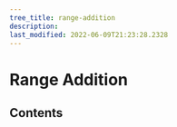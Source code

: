 ```yaml
---
tree_title: range-addition
description: 
last_modified: 2022-06-09T21:23:28.2328
---
```


# Range Addition

## Contents
